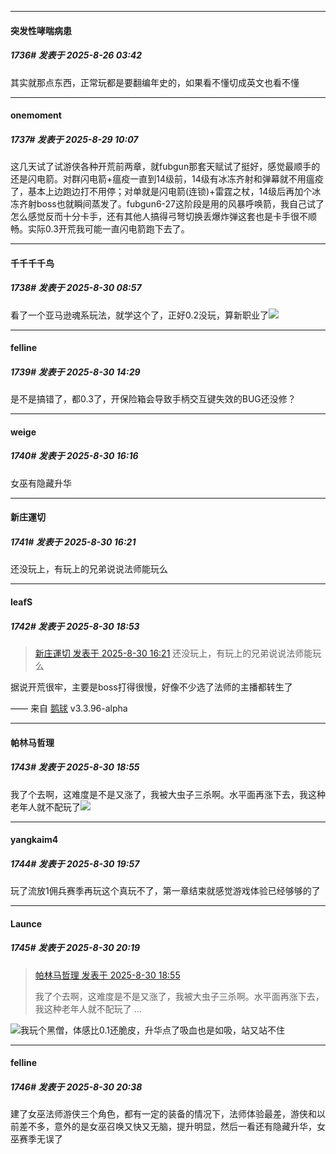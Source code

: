 ﻿
*****

####  突发性哮喘病患  
##### 1736#       发表于 2025-8-26 03:42

其实就那点东西，正常玩都是要翻编年史的，如果看不懂切成英文也看不懂

*****

####  onemoment  
##### 1737#       发表于 2025-8-29 10:07

这几天试了试游侠各种开荒前两章，就fubgun那套天赋试了挺好，感觉最顺手的还是闪电箭。对群闪电箭+瘟疫一直到14级前，14级有冰冻齐射和弹幕就不用瘟疫了，基本上边跑边打不用停；对单就是闪电箭(连锁)+雷霆之杖，14级后再加个冰冻齐射boss也就瞬间蒸发了。fubgun6-27这阶段是用的风暴呼唤箭，我自己试了怎么感觉反而十分卡手，还有其他人搞得弓弩切换丢爆炸弹这套也是卡手很不顺畅。实际0.3开荒我可能一直闪电箭跑下去了。


*****

####  千千千千鸟  
##### 1738#       发表于 2025-8-30 08:57

看了一个亚马逊魂系玩法，就学这个了，正好0.2没玩，算新职业了<img src="https://static.stage1st.com/image/smiley/face2017/009.gif" referrerpolicy="no-referrer">


*****

####  felline  
##### 1739#       发表于 2025-8-30 14:29

是不是搞错了，都0.3了，开保险箱会导致手柄交互键失效的BUG还没修？


*****

####  weige  
##### 1740#       发表于 2025-8-30 16:16

女巫有隐藏升华


*****

####  新庄運切  
##### 1741#       发表于 2025-8-30 16:21

还没玩上，有玩上的兄弟说说法师能玩么


*****

####  leafS  
##### 1742#       发表于 2025-8-30 18:53

<blockquote><a href="httphttps://stage1st.com/2b/forum.php?mod=redirect&amp;goto=findpost&amp;pid=68343445&amp;ptid=2207788" target="_blank">新庄運切 发表于 2025-8-30 16:21</a>
还没玩上，有玩上的兄弟说说法师能玩么</blockquote>
据说开荒很牢，主要是boss打得很慢，好像不少选了法师的主播都转生了

—— 来自 [鹅球](https://www.pgyer.com/xfPejhuq) v3.3.96-alpha


*****

####  帕林马哲理  
##### 1743#       发表于 2025-8-30 18:55

我了个去啊，这难度是不是又涨了，我被大虫子三杀啊。水平面再涨下去，我这种老年人就不配玩了<img src="https://static.stage1st.com/image/smiley/face2017/001.png" referrerpolicy="no-referrer">


*****

####  yangkaim4  
##### 1744#       发表于 2025-8-30 19:57

玩了流放1佣兵赛季再玩这个真玩不了，第一章结束就感觉游戏体验已经够够的了


*****

####  Launce  
##### 1745#       发表于 2025-8-30 20:19

<blockquote><a href="httphttps://stage1st.com/2b/forum.php?mod=redirect&amp;goto=findpost&amp;pid=68343965&amp;ptid=2207788" target="_blank">帕林马哲理 发表于 2025-8-30 18:55</a>

我了个去啊，这难度是不是又涨了，我被大虫子三杀啊。水平面再涨下去，我这种老年人就不配玩了 ...</blockquote>
<img src="https://static.stage1st.com/image/smiley/face2017/018.png" referrerpolicy="no-referrer">我玩个黑僧，体感比0.1还脆皮，升华点了吸血也是如吸，站又站不住


*****

####  felline  
##### 1746#       发表于 2025-8-30 20:38

建了女巫法师游侠三个角色，都有一定的装备的情况下，法师体验最差，游侠和以前差不多，意外的是女巫召唤又快又无脑，提升明显，然后一看还有隐藏升华，女巫赛季无误了

